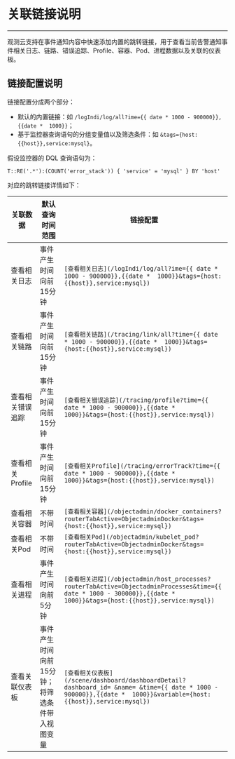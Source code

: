 # 关联链接说明
---

观测云支持在事件通知内容中快速添加内置的跳转链接，用于查看当前告警通知事件相关日志、链路、错误追踪、Profile、容器、Pod、进程数据以及关联的仪表板。

## 链接配置说明

链接配置分成两个部分：

- 默认的内置链接：如 `/logIndi/log/all?ime={{ date * 1000 - 900000}},{{date *  1000}}`；  
- 基于监控器查询语句的分组变量值以及筛选条件：如 `&tags={host:{{host}},service:mysql}`。  

假设监控器的 DQL 查询语句为：

 `T::RE('.*'):(COUNT('error_stack')) { 'service' = 'mysql' } BY 'host'` 

对应的跳转链接详情如下：

| 关联数据 | 默认查询时间范围 | 链接配置 |
| --- | --- | --- |
| 查看相关日志 | 事件产生时间向前15分钟 | `[查看相关日志](/logIndi/log/all?ime={{ date * 1000 - 900000}},{{date *  1000}}&tags={host:{{host}},service:mysql})` |
| 查看相关链路 | 事件产生时间向前15分钟 | `[查看相关链路](/tracing/link/all?time={{ date * 1000 - 900000}},{{date *  1000}}&tags={host:{{host}},service:mysql})` |
| 查看相关错误追踪 | 事件产生时间向前15分钟 | `[查看相关错误追踪](/tracing/profile?time={{ date * 1000 - 900000}},{{date *  1000}}&tags={host:{{host}},service:mysql})` |
| 查看相关Profile | 事件产生时间向前15分钟 | `[查看相关Profile](/tracing/errorTrack?time={{ date * 1000 - 900000}},{{date *  1000}}&tags={host:{{host}},service:mysql})` |
| 查看相关容器 | 不带时间 | `[查看相关容器](/objectadmin/docker_containers?routerTabActive=ObjectadminDocker&tags={host:{{host}},service:mysql})` |
| 查看相关Pod | 不带时间 | `[查看相关Pod](/objectadmin/kubelet_pod?routerTabActive=ObjectadminDocker&tags={host:{{host}},service:mysql})` |
| 查看相关进程 | 事件产生时间向前5分钟 | `[查看相关进程](/objectadmin/host_processes?routerTabActive=ObjectadminProcesses&time={{ date * 1000 - 300000}},{{date *  1000}}&tags={host:{{host}},service:mysql})` |
| 查看关联仪表板 | 事件产生时间向前15分钟；将筛选条件带入视图变量 | `[查看相关仪表板](/scene/dashboard/dashboardDetail?dashboard_id= &name= &time={{ date * 1000 - 900000}},{{date *  1000}}&variable={host:{{host}},service:mysql})` |

